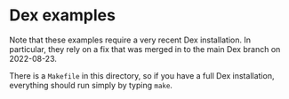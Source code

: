# Dex examples

Note that these examples require a very recent Dex installation. In particular, they rely on a fix that was merged in to the main Dex branch on 2022-08-23.

There is a `Makefile` in this directory, so if you have a full Dex installation, everything should run simply by typing `make`.




